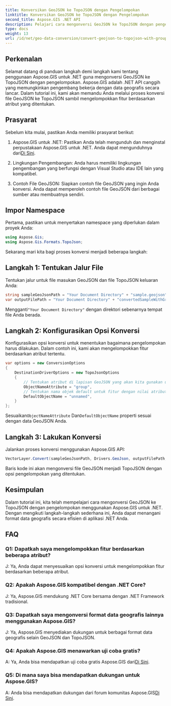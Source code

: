```yaml
---
title: Konversikan GeoJSON ke TopoJSON dengan Pengelompokan
linktitle: Konversikan GeoJSON ke TopoJSON dengan Pengelompokan
second_title: Aspose.GIS .NET API
description: Pelajari cara mengonversi GeoJSON ke TopoJSON dengan pengelompokan menggunakan Aspose.GIS untuk .NET dalam tutorial komprehensif ini.
type: docs
weight: 13
url: /id/net/geo-data-conversion/convert-geojson-to-topojson-with-grouping/
---
```

## Perkenalan

Selamat datang di panduan langkah demi langkah kami tentang penggunaan Aspose.GIS untuk .NET guna mengonversi GeoJSON ke TopoJSON dengan pengelompokan. Aspose.GIS adalah .NET API canggih yang memungkinkan pengembang bekerja dengan data geografis secara lancar. Dalam tutorial ini, kami akan memandu Anda melalui proses konversi file GeoJSON ke TopoJSON sambil mengelompokkan fitur berdasarkan atribut yang ditentukan.

## Prasyarat

Sebelum kita mulai, pastikan Anda memiliki prasyarat berikut:

1.  Aspose.GIS untuk .NET: Pastikan Anda telah mengunduh dan menginstal perpustakaan Aspose.GIS untuk .NET. Anda dapat mengunduhnya dari[Di Sini](https://releases.aspose.com/gis/net/).

2. Lingkungan Pengembangan: Anda harus memiliki lingkungan pengembangan yang berfungsi dengan Visual Studio atau IDE lain yang kompatibel.

3. Contoh File GeoJSON: Siapkan contoh file GeoJSON yang ingin Anda konversi. Anda dapat memperoleh contoh file GeoJSON dari berbagai sumber atau membuatnya sendiri.

## Impor Namespace

Pertama, pastikan untuk menyertakan namespace yang diperlukan dalam proyek Anda:

```csharp
using Aspose.Gis;
using Aspose.Gis.Formats.TopoJson;
```


Sekarang mari kita bagi proses konversi menjadi beberapa langkah:

## Langkah 1: Tentukan Jalur File

Tentukan jalur untuk file masukan GeoJSON dan file TopoJSON keluaran Anda:

```csharp
string sampleGeoJsonPath = "Your Document Directory" + "sample.geojson";
var outputFilePath = "Your Document Directory" + "convertedSampleWithGrouping_out.topojson";
```

 Mengganti`"Your Document Directory"` dengan direktori sebenarnya tempat file Anda berada.

## Langkah 2: Konfigurasikan Opsi Konversi

Konfigurasikan opsi konversi untuk menentukan bagaimana pengelompokan harus dilakukan. Dalam contoh ini, kami akan mengelompokkan fitur berdasarkan atribut tertentu.

```csharp
var options = new ConversionOptions
{
    DestinationDriverOptions = new TopoJsonOptions
    {
        // Tentukan atribut di lapisan GeoJSON yang akan kita gunakan untuk mengelompokkan objek
        ObjectNameAttribute = "group",
        // Tentukan nama objek default untuk fitur dengan nilai atribut yang tidak diketahui
        DefaultObjectName = "unnamed",
    }
};
```

 Sesuaikan`ObjectNameAttribute` Dan`DefaultObjectName` properti sesuai dengan data GeoJSON Anda.

## Langkah 3: Lakukan Konversi

Jalankan proses konversi menggunakan Aspose.GIS API:

```csharp
VectorLayer.Convert(sampleGeoJsonPath, Drivers.GeoJson, outputFilePath, Drivers.TopoJson, options);
```

Baris kode ini akan mengonversi file GeoJSON menjadi TopoJSON dengan opsi pengelompokan yang ditentukan.

## Kesimpulan

Dalam tutorial ini, kita telah mempelajari cara mengonversi GeoJSON ke TopoJSON dengan pengelompokan menggunakan Aspose.GIS untuk .NET. Dengan mengikuti langkah-langkah sederhana ini, Anda dapat menangani format data geografis secara efisien di aplikasi .NET Anda.

## FAQ

### Q1: Dapatkah saya mengelompokkan fitur berdasarkan beberapa atribut?
J: Ya, Anda dapat menyesuaikan opsi konversi untuk mengelompokkan fitur berdasarkan beberapa atribut.

### Q2: Apakah Aspose.GIS kompatibel dengan .NET Core?
J: Ya, Aspose.GIS mendukung .NET Core bersama dengan .NET Framework tradisional.

### Q3: Dapatkah saya mengonversi format data geografis lainnya menggunakan Aspose.GIS?
J: Ya, Aspose.GIS menyediakan dukungan untuk berbagai format data geografis selain GeoJSON dan TopoJSON.

### Q4: Apakah Aspose.GIS menawarkan uji coba gratis?
 A: Ya, Anda bisa mendapatkan uji coba gratis Aspose.GIS dari[Di Sini](https://releases.aspose.com/).

### Q5: Di mana saya bisa mendapatkan dukungan untuk Aspose.GIS?
 A: Anda bisa mendapatkan dukungan dari forum komunitas Aspose.GIS[Di Sini](https://forum.aspose.com/c/gis/33).